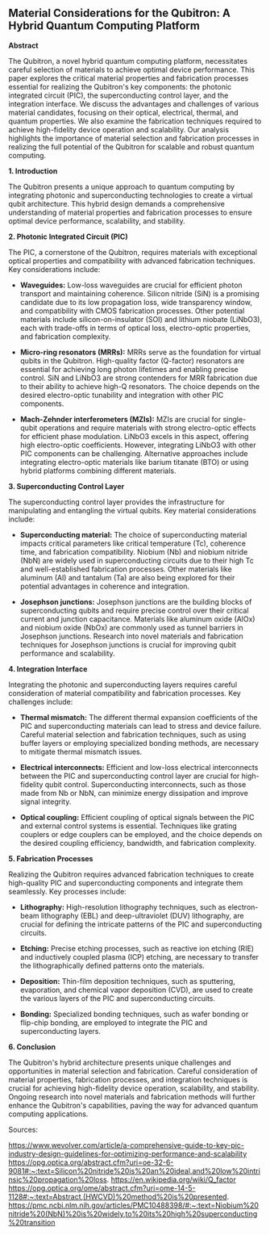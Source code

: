 ##  Material Considerations for the Qubitron: A Hybrid Quantum Computing Platform

**Abstract**

The Qubitron, a novel hybrid quantum computing platform, necessitates careful selection of materials to achieve optimal device performance. This paper explores the critical material properties and fabrication processes essential for realizing the Qubitron's key components: the photonic integrated circuit (PIC), the superconducting control layer, and the integration interface. We discuss the advantages and challenges of various material candidates, focusing on their optical, electrical, thermal, and quantum properties. We also examine the fabrication techniques required to achieve high-fidelity device operation and scalability. Our analysis highlights the importance of material selection and fabrication processes in realizing the full potential of the Qubitron for scalable and robust quantum computing.

**1. Introduction**

The Qubitron presents a unique approach to quantum computing by integrating photonic and superconducting technologies to create a virtual qubit architecture. This hybrid design demands a comprehensive understanding of material properties and fabrication processes to ensure optimal device performance, scalability, and stability.

**2. Photonic Integrated Circuit (PIC)**

The PIC, a cornerstone of the Qubitron, requires materials with exceptional optical properties and compatibility with advanced fabrication techniques. Key considerations include:

* **Waveguides:** Low-loss waveguides are crucial for efficient photon transport and maintaining coherence.  Silicon nitride (SiN) is a promising candidate due to its low propagation loss, wide transparency window, and compatibility with CMOS fabrication processes.  Other potential materials include silicon-on-insulator (SOI) and lithium niobate (LiNbO3), each with trade-offs in terms of optical loss, electro-optic properties, and fabrication complexity.

* **Micro-ring resonators (MRRs):**  MRRs serve as the foundation for virtual qubits in the Qubitron.  High-quality factor (Q-factor) resonators are essential for achieving long photon lifetimes and enabling precise control.  SiN and LiNbO3 are strong contenders for MRR fabrication due to their ability to achieve high-Q resonators.  The choice depends on the desired electro-optic tunability and integration with other PIC components.

* **Mach-Zehnder interferometers (MZIs):**  MZIs are crucial for single-qubit operations and require materials with strong electro-optic effects for efficient phase modulation.  LiNbO3 excels in this aspect, offering high electro-optic coefficients.  However, integrating LiNbO3 with other PIC components can be challenging.  Alternative approaches include integrating electro-optic materials like barium titanate (BTO) or using hybrid platforms combining different materials.

**3. Superconducting Control Layer**

The superconducting control layer provides the infrastructure for manipulating and entangling the virtual qubits.  Key material considerations include:

* **Superconducting material:**  The choice of superconducting material impacts critical parameters like critical temperature (Tc), coherence time, and fabrication compatibility.  Niobium (Nb) and niobium nitride (NbN) are widely used in superconducting circuits due to their high Tc and well-established fabrication processes.  Other materials like aluminum (Al) and tantalum (Ta) are also being explored for their potential advantages in coherence and integration.

* **Josephson junctions:**  Josephson junctions are the building blocks of superconducting qubits and require precise control over their critical current and junction capacitance.  Materials like aluminum oxide (AlOx) and niobium oxide (NbOx) are commonly used as tunnel barriers in Josephson junctions.  Research into novel materials and fabrication techniques for Josephson junctions is crucial for improving qubit performance and scalability.

**4. Integration Interface**

Integrating the photonic and superconducting layers requires careful consideration of material compatibility and fabrication processes.  Key challenges include:

* **Thermal mismatch:**  The different thermal expansion coefficients of the PIC and superconducting materials can lead to stress and device failure.  Careful material selection and fabrication techniques, such as using buffer layers or employing specialized bonding methods, are necessary to mitigate thermal mismatch issues.

* **Electrical interconnects:**  Efficient and low-loss electrical interconnects between the PIC and superconducting control layer are crucial for high-fidelity qubit control.  Superconducting interconnects, such as those made from Nb or NbN, can minimize energy dissipation and improve signal integrity.

* **Optical coupling:**  Efficient coupling of optical signals between the PIC and external control systems is essential.  Techniques like grating couplers or edge couplers can be employed, and the choice depends on the desired coupling efficiency, bandwidth, and fabrication complexity.

**5. Fabrication Processes**

Realizing the Qubitron requires advanced fabrication techniques to create high-quality PIC and superconducting components and integrate them seamlessly.  Key processes include:

* **Lithography:**  High-resolution lithography techniques, such as electron-beam lithography (EBL) and deep-ultraviolet (DUV) lithography, are crucial for defining the intricate patterns of the PIC and superconducting circuits.

* **Etching:**  Precise etching processes, such as reactive ion etching (RIE) and inductively coupled plasma (ICP) etching, are necessary to transfer the lithographically defined patterns onto the materials.

* **Deposition:**  Thin-film deposition techniques, such as sputtering, evaporation, and chemical vapor deposition (CVD), are used to create the various layers of the PIC and superconducting circuits.

* **Bonding:**  Specialized bonding techniques, such as wafer bonding or flip-chip bonding, are employed to integrate the PIC and superconducting layers.

**6. Conclusion**

The Qubitron's hybrid architecture presents unique challenges and opportunities in material selection and fabrication.  Careful consideration of material properties, fabrication processes, and integration techniques is crucial for achieving high-fidelity device operation, scalability, and stability.  Ongoing research into novel materials and fabrication methods will further enhance the Qubitron's capabilities, paving the way for advanced quantum computing applications.

Sources:

https://www.wevolver.com/article/a-comprehensive-guide-to-key-pic-industry-design-guidelines-for-optimizing-performance-and-scalability
https://opg.optica.org/abstract.cfm?uri=oe-32-6-9081#:~:text=Silicon%20nitride%20is%20an%20ideal,and%20low%20intrinsic%20propagation%20loss.
https://en.wikipedia.org/wiki/Q_factor
https://opg.optica.org/ome/abstract.cfm?uri=ome-14-5-1128#:~:text=Abstract,(HWCVD)%20method%20is%20presented.
https://pmc.ncbi.nlm.nih.gov/articles/PMC10488398/#:~:text=Niobium%20nitride%20(NbN)%20is%20widely,to%20its%20high%20superconducting%20transition
